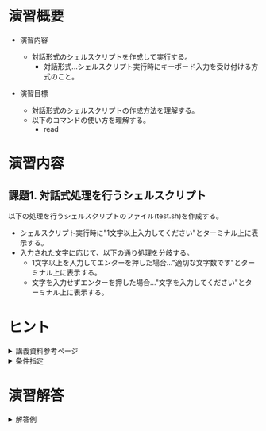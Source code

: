 # 演習概要
- 演習内容
  - 対話形式のシェルスクリプトを作成して実行する。
    - 対話形式…シェルスクリプト実行時にキーボード入力を受け付ける方式のこと。

- 演習目標
  - 対話形式のシェルスクリプトの作成方法を理解する。
  - 以下のコマンドの使い方を理解する。
    - read

# 演習内容

## 課題1. 対話式処理を行うシェルスクリプト
以下の処理を行うシェルスクリプトのファイル(test.sh)を作成する。  
  - シェルスクリプト実行時に"1文字以上入力してください"とターミナル上に表示する。
  - 入力された文字に応じて、以下の通り処理を分岐する。
    - 1文字以上を入力してエンターを押した場合…"適切な文字数です"とターミナル上に表示する。
    - 文字を入力せずエンターを押した場合…"文字を入力してください"とターミナル上に表示する。

# ヒント

<details><summary>講義資料参考ページ</summary><div>

- 標準入出力の活用例
  - p87
- testの条件指定
  - p82
</div></details>

<details><summary>条件指定</summary><div>

- 文字数の判定を行うには、講義資料のp82より`-z 文字列` または`-n 文字列`を使用する。
</div></details>


# 演習解答  

<details><summary>解答例</summary><div>

## 課題1. 対話式処理を行うシェルスクリプト 解答例  
シェルスクリプトファイル"test.sh"をエディタから作成し、下記の内容を書き込む。  

``` sh
#!/bin/bash
echo "1文字以上入力してください"
read input

if [ -z $input  ] ; then
  echo "文字を入力してください"
else
  echo "適切な文字数です"
fi
```

test.shを実行する。  

```
$ bash test.sh
```

実行後、入力を求められるので任意の文字を入力してエンターを押す。  
下記のように表示されることを確認。(以下では"a"を入力している)  

```
$ bash test.sh
1文字以上入力してください
a
適切な文字数です
```

実行後、入力を求められるので何も入力せずエンターを押す。  
下記のように表示されることを確認。  

```
$ bash test.sh
1文字以上入力してください

文字を入力してください
```

</div></details>